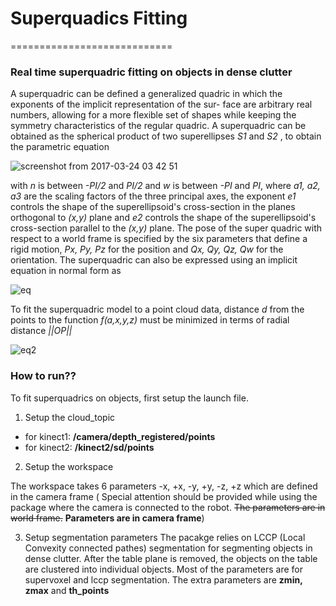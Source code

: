 # Superquadics Fitting
============================

### Real time superquadric fitting on objects in dense clutter

A superquadric can be defined a generalized quadric in
which the exponents of the implicit representation of the sur-
face are arbitrary real numbers, allowing for a more flexible
set of shapes while keeping the symmetry characteristics of
the regular quadric. A superquadric can be obtained as the spherical
product of two superellipses *S1* and *S2* , to obtain the
parametric equation


![screenshot from 2017-03-24 03 42 51](https://cloud.githubusercontent.com/assets/3790876/24288733/210b1a90-1044-11e7-829a-a70ffa63d904.png)

with *n* is between *-PI/2* and *PI/2* and *w* is between *-PI* and *PI*, where *a1, a2, a3* are the scaling factors of the three principal axes, the exponent *e1* controls the shape of the superellipsoid's cross-section in the planes orthogonal to *(x,y)* plane and *e2* controls the shape of the superellipsoid's cross-section parallel to the *(x,y)* plane. The pose of the super quadric with respect to a world frame is specified by the six parameters that define a rigid motion, *Px, Py, Pz* for the position and *Qx, Qy, Qz, Qw* for the orientation. The superquadric can also be expressed using an implicit equation in normal form as


![eq](https://cloud.githubusercontent.com/assets/3790876/24290189/ab40168e-1049-11e7-9fad-9948dc7a9920.png)


To fit the superquadric model to a point cloud data, distance *d* from the points to the function *f(a,x,y,z)* must be minimized  in terms of radial distance *||OP||*

![eq2](https://cloud.githubusercontent.com/assets/3790876/24290336/3526a5d4-104a-11e7-91fe-19322148df95.png)


### How to run??

To fit superquadrics on objects, first setup the launch file. 
1. Setup the cloud_topic
* for kinect1: **/camera/depth_registered/points**
* for kinect2: **/kinect2/sd/points**
2. Setup the workspace


The workspace takes 6 parameters -x, +x, -y, +y, -z, +z which are defined in the camera frame ( Special attention should be provided while using the package where the camera is connected to the robot. ~~The parameters are in world frame.~~ **Parameters are in camera frame**)

3. Setup segmentation parameters
The pacakge relies on LCCP (Local Convexity connected pathes) segmentation for segmenting objects in dense clutter. After the table plane is removed, the objects on the table are clustered into individual objects. Most of the parameters are for supervoxel and lccp segmentation. The extra parameters are **zmin, zmax** and **th_points**

